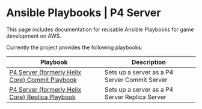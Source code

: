 # Ansible Playbooks | P4 Server

This page includes documentation for reusable Ansible Playbooks for game development on AWS.

Currently the project provides the following playbooks:

| Playbook | Description |
|----------|-------------|
| [P4 Server (formerly Helix Core) Commit Playbook](commit_playbook.yml) | Sets up a server as a P4 Server Commit Server |
| [P4 Server (formerly Helix Core) Replica Playbook](replica_playbook.yml) | Sets up a server as a P4 Server Replica Server |
